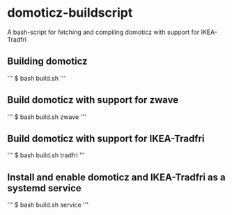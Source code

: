 # domoticz-buildscript
A bash-script for fetching and compiling domoticz with support for IKEA-Tradfri

## Building domoticz
'''
$ bash build.sh
'''

## Build domoticz with support for zwave
'''
$ bash build.sh zwave
'''

## Build domoticz with support for IKEA-Tradfri
'''
$ bash build.sh tradfri
'''

## Install and enable domoticz and IKEA-Tradfri as a systemd service
'''
$ bash build.sh service
'''
